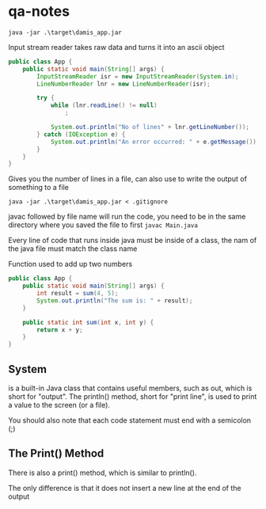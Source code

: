 # qa-notes

`java -jar .\target\damis_app.jar`

Input stream reader takes raw data and turns it into an ascii object
```java
public class App {
    public static void main(String[] args) {
        InputStreamReader isr = new InputStreamReader(System.in);
        LineNumberReader lnr = new LineNumberReader(isr);

        try {
            while (lnr.readLine() != null)
                ;

            System.out.println("No of lines" + lnr.getLineNumber());
        } catch (IOException e) {
            System.out.println("An error occurred: " + e.getMessage());
        }
    }
}
```


Gives you the number of lines in a file, can also use to write the output of something to a file

`java -jar .\target\damis_app.jar < .gitignore`

javac followed by file name will run the code, you need to be in the same directory where you saved the file to first
`javac Main.java`

Every line of code that runs inside java must be inside of a class, the nam of the java file must match the class name 

Function used to add up two numbers

```java
public class App {
    public static void main(String[] args) {
        int result = sum(4, 5);
        System.out.println("The sum is: " + result);
    }

    public static int sum(int x, int y) {
        return x + y;
    }
}
```

## System 
is a built-in Java class that contains useful members, such as out, which is short for "output". The println() method, short for "print line", is used to print a value to the screen (or a file).

You should also note that each code statement must end with a semicolon (;)

## The Print() Method
There is also a print() method, which is similar to println().

The only difference is that it does not insert a new line at the end of the output
